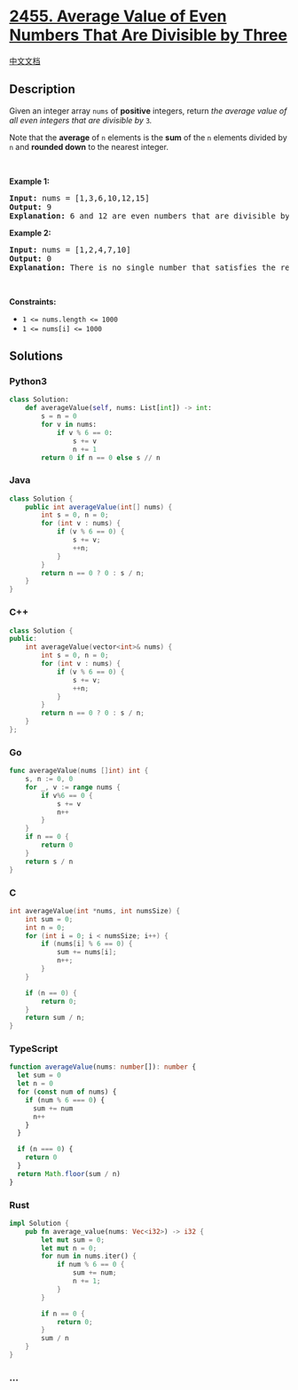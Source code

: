 # [2455. Average Value of Even Numbers That Are Divisible by Three](https://leetcode.com/problems/average-value-of-even-numbers-that-are-divisible-by-three)

[中文文档](/solution/2400-2499/2455.Average%20Value%20of%20Even%20Numbers%20That%20Are%20Divisible%20by%20Three/README.md)

## Description

<p>Given an integer array <code>nums</code> of <strong>positive</strong> integers, return <em>the average value of all even integers that are divisible by</em> <code>3</code><i>.</i></p>

<p>Note that the <strong>average</strong> of <code>n</code> elements is the <strong>sum</strong> of the <code>n</code> elements divided by <code>n</code> and <strong>rounded down</strong> to the nearest integer.</p>

<p>&nbsp;</p>
<p><strong class="example">Example 1:</strong></p>

<pre>
<strong>Input:</strong> nums = [1,3,6,10,12,15]
<strong>Output:</strong> 9
<strong>Explanation:</strong> 6 and 12 are even numbers that are divisible by 3. (6 + 12) / 2 = 9.
</pre>

<p><strong class="example">Example 2:</strong></p>

<pre>
<strong>Input:</strong> nums = [1,2,4,7,10]
<strong>Output:</strong> 0
<strong>Explanation:</strong> There is no single number that satisfies the requirement, so return 0.
</pre>

<p>&nbsp;</p>
<p><strong>Constraints:</strong></p>

<ul>
	<li><code>1 &lt;= nums.length &lt;= 1000</code></li>
	<li><code>1 &lt;= nums[i] &lt;= 1000</code></li>
</ul>

## Solutions

<!-- tabs:start -->

### **Python3**

```python
class Solution:
    def averageValue(self, nums: List[int]) -> int:
        s = n = 0
        for v in nums:
            if v % 6 == 0:
                s += v
                n += 1
        return 0 if n == 0 else s // n
```

### **Java**

```java
class Solution {
    public int averageValue(int[] nums) {
        int s = 0, n = 0;
        for (int v : nums) {
            if (v % 6 == 0) {
                s += v;
                ++n;
            }
        }
        return n == 0 ? 0 : s / n;
    }
}
```

### **C++**

```cpp
class Solution {
public:
    int averageValue(vector<int>& nums) {
        int s = 0, n = 0;
        for (int v : nums) {
            if (v % 6 == 0) {
                s += v;
                ++n;
            }
        }
        return n == 0 ? 0 : s / n;
    }
};
```

### **Go**

```go
func averageValue(nums []int) int {
	s, n := 0, 0
	for _, v := range nums {
		if v%6 == 0 {
			s += v
			n++
		}
	}
	if n == 0 {
		return 0
	}
	return s / n
}
```

### **C**

```c
int averageValue(int *nums, int numsSize) {
    int sum = 0;
    int n = 0;
    for (int i = 0; i < numsSize; i++) {
        if (nums[i] % 6 == 0) {
            sum += nums[i];
            n++;
        }
    }

    if (n == 0) {
        return 0;
    }
    return sum / n;
}
```

### **TypeScript**

```ts
function averageValue(nums: number[]): number {
  let sum = 0
  let n = 0
  for (const num of nums) {
    if (num % 6 === 0) {
      sum += num
      n++
    }
  }

  if (n === 0) {
    return 0
  }
  return Math.floor(sum / n)
}
```

### **Rust**

```rust
impl Solution {
    pub fn average_value(nums: Vec<i32>) -> i32 {
        let mut sum = 0;
        let mut n = 0;
        for num in nums.iter() {
            if num % 6 == 0 {
                sum += num;
                n += 1;
            }
        }

        if n == 0 {
            return 0;
        }
        sum / n
    }
}
```

### **...**

```

```

<!-- tabs:end -->
